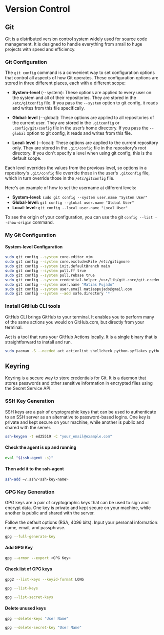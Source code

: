 # Version Control

## Git

Git is a distributed version control system widely used for source code management. It is designed to handle everything from small to huge projects with speed and efficiency.

### Git Configuration

The `git config` command is a convenient way to set configuration options that control all aspects of how Git operates. These configuration options are stored in three different
places, each with a different scope:

- **System-level** (--system): These options are applied to every user on the system and all of their repositories. They are stored in the `/etc/gitconfig` file. If you pass the
  `--system` option to git config, it reads and writes from this file specifically.

- **Global-level** (--global): These options are applied to all repositories of the current user. They are stored in the `.gitconfig` or `.config/git/config` file in the user’s
  home directory. If you pass the `--global` option to git config, it reads and writes from this file.

- **Local-level** (--local): These options are applied to the current repository only. They are stored in the `.git/config` file in the repository’s root directory. If you don't
  specify a level when using git config, this is the default scope.

Each level overrides the values from the previous level, so options in a repository's `.git/config` file override those in the user's `.gitconfig` file, which in turn override
those in the `/etc/gitconfig` file.

Here's an example of how to set the username at different levels:

- **System-level:** `sudo git config --system user.name "System User"`
- **Global-level:** `git config --global user.name "Global User"`
- **Local-level:** `git config --local user.name "Local User"`

To see the origin of your configuration, you can use the git `config --list --show-origin` command.

### My Git Configuration

#### System-level Configuration

```Bash
sudo git config --system core.editor vim
sudo git config --system core.excludesFile /etc/gitignore
sudo git config --system init.defaultBranch main
sudo git config --system pull.ff true
sudo git config --system pull.rebase true
sudo git config --system credential.helper /usr/lib/git-core/git-credential-libsecret
sudo git config --system user.name "Matias Pujado"
sudo git config --system user.email matiaspujado@gmail.com
sudo git config --system --add safe.directory '*'
```

### Install GitHub CLI tools

GitHub CLI brings GitHub to your terminal. It enables you to perform many of the same actions you would on GitHub.com, but directly from your terminal.

Act is a tool that runs your GitHub Actions locally. It is a single binary that is straightforward to install and run.

```Bash
sudo pacman -S --needed act actionlint shellcheck python-pyflakes python-dotenv github-cli
```

## Keyring

Keyring is a secure way to store credentials for Git. It is a daemon that stores passwords and other sensitive information in encrypted files using the Secret Service API.

### SSH Key Generation

SSH keys are a pair of cryptographic keys that can be used to authenticate to an SSH server as an alternative to password-based logins. One key is private and kept secure on your
machine, while another is public and shared with the server.

```Bash
ssh-keygen -t ed25519 -C "your_email@example.com"
```

#### Check the agent is up and running

```Bash
eval "$(ssh-agent -s)"
```

#### Then add it to the ssh-agent

```Bash
ssh-add ~/.ssh/<ssh-key-name>
```

### GPG Key Generation

GPG keys are a pair of cryptographic keys that can be used to sign and encrypt data. One key is private and kept secure on your machine, while another is public and shared with the
server.

Follow the default options (RSA, 4096 bits). Input your personal information: name, email, and passphrase.

```Bash
gpg --full-generate-key
```

#### Add GPG Key

```Bash
gpg --armor --export <GPG Key>
```

#### Check list of GPG keys

```Bash
gpg2 --list-keys --keyid-format LONG
```

```Bash
gpg --list-keys
```

```Bash
gpg --list-secret-keys
```

#### Delete unused keys

```Bash
gpg --delete-keys "User Name"
```

```Bash
gpg --delete-secret-key "User Name"
```
